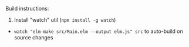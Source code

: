 Build instructions:

1. Install "watch" util (`npm install -g watch`)
* `watch "elm-make src/Main.elm --output elm.js" src` to auto-build on source changes
